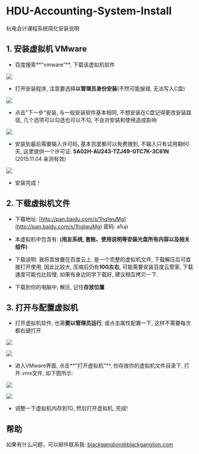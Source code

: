 # HDU-Accounting-System-Install
杭电会计课程系统简化安装说明


## 1. 安装虚拟机 VMware

* 百度搜索**"vmware"**, 下载该虚拟机软件

![](images/1.png)

* 打开安装程序, 注意要选择**以管理员身份安装**(不然可能报错, 无法写入C盘)

![](images/2.png)

* 点击"下一步"安装, 与一般安装软件基本相同, 不想安装在C盘记得更改安装路径, 几个选项可以勾选也可以不勾, 不会对安装和使用造成影响

![](images/3.png)

* 安装到最后需要输入许可码, 基本百度都可以免费搜到, 不输入只有试用期60天, 这里提供一个许可证: **5A02H-AU243-TZJ49-GTC7K-3C61N** (2015.11.04 亲测有效)

![](images/4.png)

* 安装完成！


## 2. 下载虚拟机文件

* 下载地址: [http://pan.baidu.com/s/1hqIwuMg](http://pan.baidu.com/s/1hqIwuMg) 密码: a1up

* 本虚拟机中包含有: **(用友系统, 套账、使用说明等安装光盘所有内容以及相关组件)**

* 下载说明: 我将其放置在百度云上, 是一个完整的虚拟机文件, 下载解压后可直接打开使用, 因此比较大, 压缩后仍有**10G左右**, 可能需要安装百度云管家, 下载速度可能也比较慢, 如果有身边同学下载好, 建议相互拷贝一下.

* 下载到你的电脑中, 解压, 记住**存放位置**


## 3. 打开与配置虚拟机

* 打开虚拟机软件, 也需**要以管理员运行**, 或点击属性配置一下, 这样不需要每次都右键打开.

![](images/5.png)

![](images/6.png)

* 进入VMware界面, 点击**"打开虚拟机"**, 你存放你的虚拟机文件目录下, 打开.vmx文件, 如下图所示:

![](images/7.png)

![](images/8.png)

* 调整一下虚拟机内存到1G, 然后打开虚拟机, 完成!


## 帮助

如果有什么问题，可以邮件联系我: blackganglion@blackganglion.com

